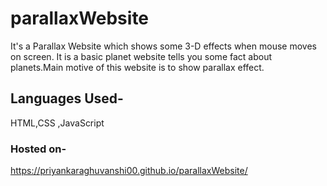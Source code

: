 # parallaxWebsite
It's a Parallax Website which shows some 3-D effects when mouse moves on screen.
It is a basic planet website tells you some fact about planets.Main motive of this website is to show parallax effect.
## Languages Used-
HTML,CSS ,JavaScript

### Hosted on-
https://priyankaraghuvanshi00.github.io/parallaxWebsite/
